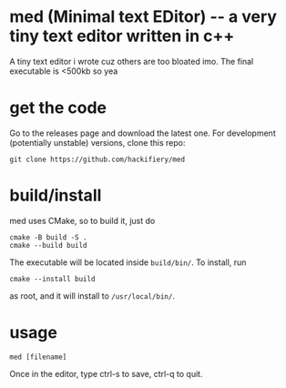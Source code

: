 # med (Minimal text EDitor) -- a very tiny text editor written in c++
A tiny text editor i wrote cuz others are too bloated imo. The final executable is <500kb so yea

# get the code
Go to the releases page and download the latest one.
For development (potentially unstable) versions, clone this repo:
```````
git clone https://github.com/hackifiery/med
```````

# build/install
med uses CMake, so to build it, just do
``````
cmake -B build -S .
cmake --build build
``````
The executable will be located inside `build/bin/`. To install, run
``````
cmake --install build
``````
as root, and it will install to `/usr/local/bin/`.

# usage
``````
med [filename]
``````
Once in the editor, type ctrl-s to save, ctrl-q to quit.
